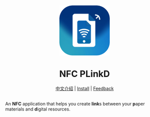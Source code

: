 <div align="center">
    <br />
    <img src="assets/icon/icon.png" alt="NFC PLinkD Logo" width="160" height="160" />
    <h1>NFC PLinkD</h1>
    <a href="README_zh.md">中文介绍</a> | 
    <a href="https://github.com/BHznJNs/NFC-PLinkD/releases">Install</a> |
    <a href="https://github.com/BHznJNs/NFC-PLinkD/issues">Feedback</a>
    <br />
    <br />
</div>

An **NFC** application that helps you create **link**s between your **p**aper materials and **d**igital resources.
